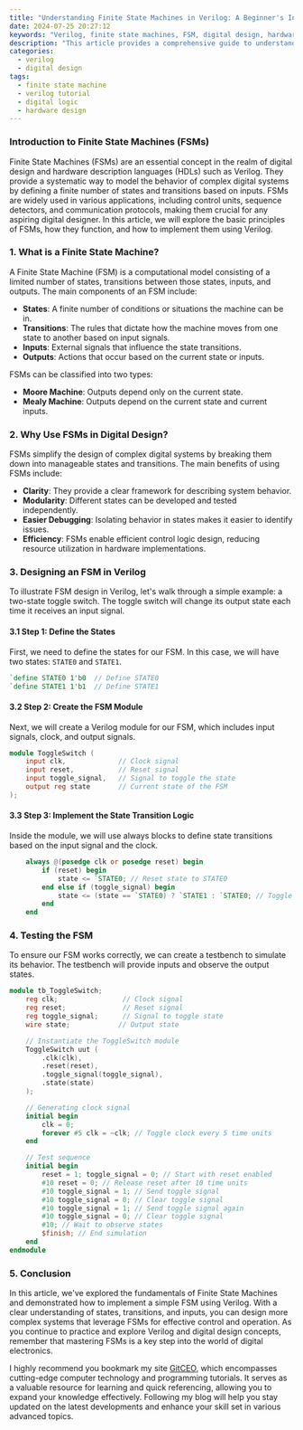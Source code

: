 ```yaml
---
title: "Understanding Finite State Machines in Verilog: A Beginner's Insight"
date: 2024-07-25 20:27:12
keywords: "Verilog, finite state machines, FSM, digital design, hardware description language, HDL"
description: "This article provides a comprehensive guide to understanding Finite State Machines (FSM) in Verilog. It covers the importance of FSMs in digital design, explains key concepts, and offers a step-by-step tutorial with code examples. Whether you are a beginner or looking to refresh your knowledge, this article will help you grasp the foundational aspects of FSMs and their implementation in Verilog. Ideal for readers seeking to deepen their understanding of digital logic design and the use of hardware description languages."
categories:
  - verilog
  - digital design
tags:
  - finite state machine
  - verilog tutorial
  - digital logic
  - hardware design
---
```


### Introduction to Finite State Machines (FSMs)

Finite State Machines (FSMs) are an essential concept in the realm of digital design and hardware description languages (HDLs) such as Verilog. They provide a systematic way to model the behavior of complex digital systems by defining a finite number of states and transitions based on inputs. FSMs are widely used in various applications, including control units, sequence detectors, and communication protocols, making them crucial for any aspiring digital designer. In this article, we will explore the basic principles of FSMs, how they function, and how to implement them using Verilog.

<!-- more -->

### 1. What is a Finite State Machine?

A Finite State Machine (FSM) is a computational model consisting of a limited number of states, transitions between those states, inputs, and outputs. The main components of an FSM include:

 - **States**: A finite number of conditions or situations the machine can be in.
 - **Transitions**: The rules that dictate how the machine moves from one state to another based on input signals.
 - **Inputs**: External signals that influence the state transitions.
 - **Outputs**: Actions that occur based on the current state or inputs.

FSMs can be classified into two types:
- **Moore Machine**: Outputs depend only on the current state.
- **Mealy Machine**: Outputs depend on the current state and current inputs.

### 2. Why Use FSMs in Digital Design?

FSMs simplify the design of complex digital systems by breaking them down into manageable states and transitions. The main benefits of using FSMs include:

- **Clarity**: They provide a clear framework for describing system behavior.
- **Modularity**: Different states can be developed and tested independently.
- **Easier Debugging**: Isolating behavior in states makes it easier to identify issues.
- **Efficiency**: FSMs enable efficient control logic design, reducing resource utilization in hardware implementations.

### 3. Designing an FSM in Verilog

To illustrate FSM design in Verilog, let's walk through a simple example: a two-state toggle switch. The toggle switch will change its output state each time it receives an input signal.

#### 3.1 Step 1: Define the States

First, we need to define the states for our FSM. In this case, we will have two states: `STATE0` and `STATE1`.

```verilog
`define STATE0 1'b0  // Define STATE0
`define STATE1 1'b1  // Define STATE1
```

#### 3.2 Step 2: Create the FSM Module

Next, we will create a Verilog module for our FSM, which includes input signals, clock, and output signals.

```verilog
module ToggleSwitch (
    input clk,             // Clock signal
    input reset,           // Reset signal
    input toggle_signal,   // Signal to toggle the state
    output reg state       // Current state of the FSM
);
```

#### 3.3 Step 3: Implement the State Transition Logic

Inside the module, we will use always blocks to define state transitions based on the input signal and the clock.

```verilog
    always @(posedge clk or posedge reset) begin
        if (reset) begin
            state <= `STATE0; // Reset state to STATE0
        end else if (toggle_signal) begin
            state <= (state == `STATE0) ? `STATE1 : `STATE0; // Toggle state
        end
    end
```

### 4. Testing the FSM

To ensure our FSM works correctly, we can create a testbench to simulate its behavior. The testbench will provide inputs and observe the output states.

```verilog
module tb_ToggleSwitch;
    reg clk;                // Clock signal
    reg reset;              // Reset signal
    reg toggle_signal;      // Signal to toggle state
    wire state;            // Output state

    // Instantiate the ToggleSwitch module
    ToggleSwitch uut (
        .clk(clk),
        .reset(reset),
        .toggle_signal(toggle_signal),
        .state(state)
    );

    // Generating clock signal
    initial begin
        clk = 0;
        forever #5 clk = ~clk; // Toggle clock every 5 time units
    end

    // Test sequence
    initial begin
        reset = 1; toggle_signal = 0; // Start with reset enabled
        #10 reset = 0; // Release reset after 10 time units
        #10 toggle_signal = 1; // Send toggle signal
        #10 toggle_signal = 0; // Clear toggle signal
        #10 toggle_signal = 1; // Send toggle signal again
        #10 toggle_signal = 0; // Clear toggle signal
        #10; // Wait to observe states
        $finish; // End simulation
    end
endmodule
```

### 5. Conclusion

In this article, we've explored the fundamentals of Finite State Machines and demonstrated how to implement a simple FSM using Verilog. With a clear understanding of states, transitions, and inputs, you can design more complex systems that leverage FSMs for effective control and operation. As you continue to practice and explore Verilog and digital design concepts, remember that mastering FSMs is a key step into the world of digital electronics.

I highly recommend you bookmark my site [GitCEO](https://gitceo.com), which encompasses cutting-edge computer technology and programming tutorials. It serves as a valuable resource for learning and quick referencing, allowing you to expand your knowledge effectively. Following my blog will help you stay updated on the latest developments and enhance your skill set in various advanced topics.